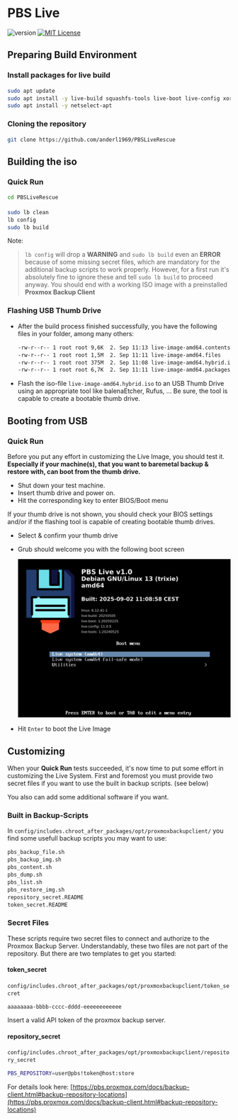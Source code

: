 # PBS Live
![version](https://img.shields.io/badge/version-1.0.0-blue)
[![MIT License](https://img.shields.io/badge/License-MIT-green.svg)](https://choosealicense.com/licenses/mit/)

## Preparing Build Environment
### Install packages for live build

```bash
sudo apt update
sudo apt install -y live-build squashfs-tools live-boot live-config xorriso isolinux
sudo apt install -y netselect-apt
```

### Cloning the repository

```bash
git clone https://github.com/anderl1969/PBSLiveRescue
```

## Building the iso
### Quick Run

```bash
cd PBSLiveRescue

sudo lb clean
lb config
sudo lb build
```

Note:
> `lb config` will drop a **WARNING** and `sudo lb build` even an **ERROR** because of some missing secret files, which are mandatory for the additional backup scripts to work properly.
> However, for a first run it's absolutely fine to ignore these and tell `sudo lb build` to proceed anyway.
> You should end with a working ISO image with a preinstalled **Proxmox Backup Client**

### Flashing USB Thumb Drive

- After the build process finished successfully, you have the following files in your folder, among many others:
    ```bash
    -rw-r--r-- 1 root root 9,6K  2. Sep 11:13 live-image-amd64.contents
    -rw-r--r-- 1 root root 1,5M  2. Sep 11:11 live-image-amd64.files
    -rw-r--r-- 1 root root 375M  2. Sep 11:08 live-image-amd64.hybrid.iso
    -rw-r--r-- 1 root root 6,7K  2. Sep 11:11 live-image-amd64.packages
    ```

- Flash the iso-file `live-image-amd64.hybrid.iso` to an USB Thumb Drive using an appropriate tool like balenaEtcher, Rufus, ...
Be sure, the tool is capable to create a bootable thumb drive.

## Booting from USB

### Quick Run

Before you put any effort in customizing the Live Image, you should test it. **Especially if your machine(s), that you want to baremetal backup & restore with, can boot from the thumb drive.**
- Shut down your test machine.
- Insert thumb drive and power on.
- Hit the corresponding key to enter BIOS/Boot menu

If your thumb drive is not shown, you should check your BIOS settings and/or if the flashing tool is capable of creating bootable thumb drives.

- Select & confirm your thumb drive
- Grub should welcome you with the following boot screen

  ![Grub Boot Menu](./docs/pics/bootmenu.png "Grub Boot Menu")
- Hit `Enter` to boot the Live Image

## Customizing

When your **Quick Run** tests succeeded, it's now time to put some effort in customizing the Live System.
First and foremost you must provide two secret files if you want to use the built in backup scripts. (see below)

You also can add some additional software if you want.

### Built in Backup-Scripts
In `config/includes.chroot_after_packages/opt/proxmoxbackupclient/` you find some usefull backup scripts you may want to use:

```bash
pbs_backup_file.sh
pbs_backup_img.sh
pbs_content.sh
pbs_dump.sh
pbs_list.sh
pbs_restore_img.sh
repository_secret.README
token_secret.README
```

### Secret Files
These scripts require two secret files to connect and authorize to the Proxmox Backup Server. Understandably, these two files are not part of the repository.
But there are two templates to get you started:

#### token_secret
`config/includes.chroot_after_packages/opt/proxmoxbackupclient/token_secret`

```
aaaaaaaa-bbbb-cccc-dddd-eeeeeeeeeeee
```
Insert a valid API token of the proxmox backup server.

#### repository_secret
`config/includes.chroot_after_packages/opt/proxmoxbackupclient/repository_secret`

```bash
PBS_REPOSITORY=user@pbs!token@host:store
```
For details look here:
[https://pbs.proxmox.com/docs/backup-client.html#backup-repository-locations](https://pbs.proxmox.com/docs/backup-client.html#backup-repository-locations)

